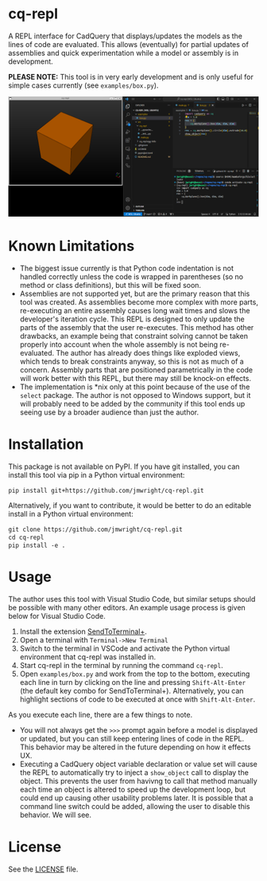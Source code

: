 # cq-repl

A REPL interface for CadQuery that displays/updates the models as the lines of code are evaluated. This allows (eventually) for partial updates of assemblies and quick experimentation while a model or assembly is in development.

**PLEASE NOTE:** This tool is in very early development and is only useful for simple cases currently (see `examples/box.py`).

![cq-repl Screenshot](images/cq_repl_screenshot.png)

# Known Limitations

* The biggest issue currently is that Python code indentation is not handled correctly unless the code is wrapped in parentheses (so no method or class definitions), but this will be fixed soon.
* Assemblies are not supported yet, but are the primary reason that this tool was created. As assemblies become more complex with more parts, re-executing an entire assembly causes long wait times and slows the developer's iteration cycle. This REPL is designed to only update the parts of the assembly that the user re-executes. This method has other drawbacks, an example being that constraint solving cannot be taken properly into account when the whole assembly is not being re-evaluated. The author has already does things like exploded views, which tends to break constraints anyway, so this is not as much of a concern. Assembly parts that are positioned parametrically in the code will work better with this REPL, but there may still be knock-on effects.
* The implementation is *nix only at this point because of the use of the `select` package. The author is not opposed to Windows support, but it will probably need to be added by the community if this tool ends up seeing use by a broader audience than just the author.

# Installation

This package is not available on PyPI. If you have git installed, you can install this tool via pip in a Python virtual environment:
```
pip install git+https://github.com/jmwright/cq-repl.git
```

Alternatively, if you want to contribute, it would be better to do an editable install in a Python virtual environment:
```
git clone https://github.com/jmwright/cq-repl.git
cd cq-repl
pip install -e .
```

# Usage

The author uses this tool with Visual Studio Code, but similar setups should be possible with many other editors. An example usage process is given below for Visual Studio Code.

1. Install the extension [SendToTerminal+](https://marketplace.visualstudio.com/items?itemName=ivoh.sendtoterminalplus).
2. Open a terminal with `Terminal->New Terminal`
3. Switch to the terminal in VSCode and activate the Python virtual environment that cq-repl was installed in.
4. Start cq-repl in the terminal by running the command `cq-repl`.
5. Open `examples/box.py` and work from the top to the bottom, executing each line in turn by clicking on the line and pressing `Shift-Alt-Enter` (the default key combo for SendToTerminal+). Alternatively, you can highlight sections of code to be executed at once with `Shift-Alt-Enter`.

As you execute each line, there are a few things to note.

* You will not always get the `>>>` prompt again before a model is displayed or updated, but you can still keep entering lines of code in the REPL. This behavior may be altered in the future depending on how it effects UX.
* Executing a CadQuery object variable declaration or value set will cause the REPL to automatically try to inject a `show_object` call to display the object. This prevents the user from havivng to call that method manually each time an object is altered to speed up the development loop, but could end up causing other usability problems later. It is possible that a command line switch could be added, allowing the user to disable this behavior. We will see.

# License

See the [LICENSE](LICENSE) file.
